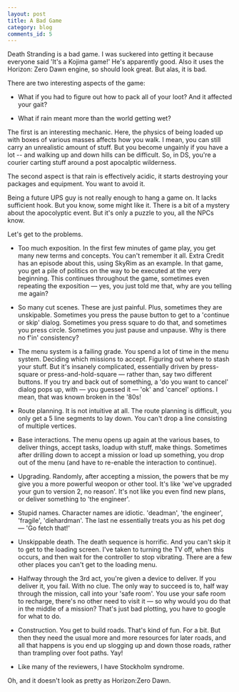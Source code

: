 ```yaml
---
layout: post
title: A Bad Game
category: blog
comments_id: 5
---
```


Death Stranding is a bad game.  I was suckered into getting it because
everyone said 'It's a Kojima game!'  He's apparently good.  Also it
uses the Horizon: Zero Dawn engine, so should look great.  But alas,
it is bad.

There are two interesting aspects of the game:

* What if you had to figure out how to pack all of your loot?  And it
  affected your gait?

* What if rain meant more than the world getting wet?

The first is an interesting mechanic.  Here, the physics of being
loaded up with boxes of various masses affects how you walk.  I mean,
you can still carry an unrealistic amount of stuff.  But you become
ungainly if you have a lot -- and walking up and down hills can be
difficult.  So, in DS, you're a courier carting stuff around a post
apocalptic wilderness.

The second aspect is that rain is effectively acidic, it starts
destroying your packages and equipment.  You want to avoid it.

Being a future UPS guy is not really enough to hang a game on.  It
lacks sufficient hook.  But you know, some might like it.  There is a
bit of a mystery about the apocolyptic event.  But it's only a puzzle
to you, all the NPCs know.

Let's get to the problems.

* Too much exposition.  In the first few minutes of game play, you get
  many new terms and concepts.  You can't remember it all.  Extra
  Credit has an episode about this, using SkyRim as an example.  In
  that game, you get a pile of politics on the way to be executed at
  the very beginning.  This continues throughout the game, sometimes
  even repeating the exposition &mdash; yes, you just told me that,
  why are you telling me again?

* So many cut scenes.  These are just painful.  Plus, sometimes they
  are unskipable.  Sometimes you press the pause button to get to a
  'continue or skip' dialog.  Sometimes you press square to do that,
  and sometimes you press circle.  Sometimes you just pause and
  unpause. Why is there no f'in' consistency?

* The menu system is a failing grade.  You spend a lot of time in the
  menu system.  Deciding which missions to accept.  Figuring out where
  to stash your stuff.  But it's insanely complicated, essentially
  driven by press-square or press-and-hold-square &mdash; rather than,
  say two different buttons.  If you try and back out of something, a
  'do you want to cancel' dialog pops up, with &mdash; you guessed it
  &mdash; 'ok' and 'cancel' options.  I mean, that was known broken in
  the '80s!

* Route planning.  It is not intuitive at all.  The route
  planning is difficult, you only get a 5 line segments to lay down.
  You can't drop a line consisting of multiple vertices.

* Base interactions.  The menu opens up again at the various bases, to
  deliver things, accept tasks, loadup with stuff, make things.
  Sometimes after drilling down to accept a mission or load up
  something, you drop out of the menu (and have to re-enable the
  interaction to continue).

* Upgrading.  Randomly, after accepting a mission, the powers that be
  my give you a more powerful weopon or other tool.  It's like 'we've
  upgraded your gun to version 2, no reason'.  It's not like you even
  find new plans, or deliver something to 'the engineer'.

* Stupid names.  Character names are idiotic.  'deadman', 'the
  engineer', 'fragile', 'diehardman'.  The last ne essentially treats
  you as his pet dog &mdash; 'Go fetch that!'

* Unskippable death.  The death sequence is horrific.  And you can't
  skip it to get to the loading screen.  I've taken to turning the TV
  off, when this occurs, and then wait for the controller to stop
  vibrating.  There are a few other places you can't get to the
  loading menu.

* Halfway through the 3rd act, you're given a device to deliver.  If
  you deliver it, you fail.  With no clue.  The only way to succeed is
  to, half way through the mission, call into your 'safe room'.  You
  use your safe room to recharge, there's no other need to visit it
  &mdash; so why would you do that in the middle of a mission?  That's
  just bad plotting, you have to google for what to do.

* Construction.  You get to build roads.  That's kind of fun.  For a
  bit.  But then they need the usual more and more resources for later
  roads, and all that happens is you end up slogging up and down those
  roads, rather than trampling over foot paths.  Yay!

* Like many of the reviewers, I have Stockholm syndrome.

Oh, and it doesn't look as pretty as Horizon:Zero Dawn.
